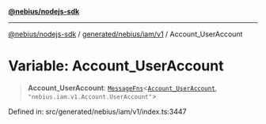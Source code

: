 [**@nebius/nodejs-sdk**](../../../../../README.md)

---

[@nebius/nodejs-sdk](../../../../../README.md) / [generated/nebius/iam/v1](../README.md) / Account_UserAccount

# Variable: Account_UserAccount

> **Account_UserAccount**: [`MessageFns`](../../../../../runtime/protos/core/interfaces/MessageFns.md)\<[`Account_UserAccount`](../interfaces/Account_UserAccount.md), `"nebius.iam.v1.Account.UserAccount"`\>

Defined in: src/generated/nebius/iam/v1/index.ts:3447
